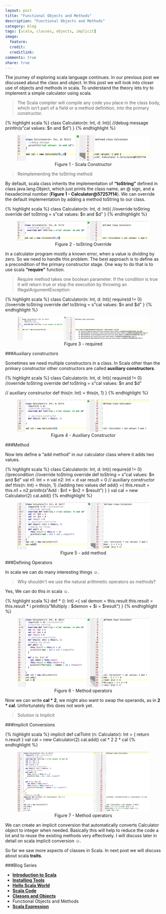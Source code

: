 ```yaml
---
layout: post
title: "Functional Objects and Methods"
description: "Functional Objects and Methods"
category: blog
tags: [scala, classes, objects, implicit]
image:
  feature:
  credit:
  creditlink:
comments: true
share: true
---
```


The journey of exploring scala language continues. In our previous post we discussed about the class and object. In this post we will look into closer  use of objects and methods in scala. To understand the theory lets try to implement a simple calculator using scala.

>The Scala compiler will compile any code you place in the class body, which isn’t part of a field or a method definition, into the primary constructor.

{% highlight scala %}
class Calculator(n: Int, d: Int){
  //debug message
  println(s"cal values: $n and $d")
}
{% endhighlight %}

<figure style="text-align: center;">
  <a href="/blog/scala-blog-series/calculator-class-constructor.png"><img src="/blog/scala-blog-series/calculator-class-constructor.png" alt="image"></a>
  <figcaption>Figure 1 - Scala Constructor</figcaption>
</figure>

>Reimplementing the toString method

By default, scala class inherits the implementation of **“toString”** defined in class java.lang.Object, which just prints the class name, an @ sign, and a hexadecimal number (**Figure 1 - Calculator@57257f14**).
We can override the default implementation by adding a method toString to our class.

{% highlight scala %}
class Calculator(n: Int, d: Int){
  //override toString
  override def toString = s"cal values: $n and $d"
}
{% endhighlight %}

<figure style="text-align: center;">
  <a href="/blog/scala-blog-series/scala-tostring-override.png"><img src="/blog/scala-blog-series/scala-tostring-override.png" alt="image"></a>
  <figcaption>Figure 2 - toString Override</figcaption>
</figure>

In a calculator program mostly a known error, when a value is dividing by zero. So we need to handle this problem. The best approach is to define as a precondition of the primary constructor stage. One way to do that is to use scala **“require”** function.

>Require method takes one boolean parameter. If the condition is true it will return true or stop the execution by throwing an IllegalArgumentException

{% highlight scala %}
class Calculator(n: Int, d: Int){
  require(d != 0)
  //override toString
  override def toString = s"cal values: $n and $d"
}
{% endhighlight %}

<figure style="text-align: center;">
  <a href="/blog/scala-blog-series/scala-required.png"><img src="/blog/scala-blog-series/scala-required.png" alt="image"></a>
  <figcaption>Figure 3 - required</figcaption>
</figure>

###Auxiliary constructors

Sometimes we need multiple constructors in a class. In Scala other than the primary constructor other constructors are called **auxiliary constructors**.

{% highlight scala %}
class Calculator(n: Int, d: Int){
  require(d != 0)
  //override toString
  override def toString = s"cal values: $n and $d"

  // auxiliary constructor
  def this(n: Int) = this(n, 1)
}
{% endhighlight %}

<figure style="text-align: center;">
  <a href="/blog/scala-blog-series/auxiliary-constructor.png"><img src="/blog/scala-blog-series/auxiliary-constructor.png" alt="image"></a>
  <figcaption>Figure 4 - Auxiliary Constructor</figcaption>
</figure>

###Method

Now lets define a “add method” in our calculator class where it adds two values.

{% highlight scala %}
class Calculator(n: Int, d: Int){
  require(d != 0) //precondition
  //override toString
  override def toString = s"cal values: $n and $d"
  val n1: Int = n
  val n2: Int = d
  var result = 0
  // auxiliary constructor
  def this(n: Int) = this(n, 1)
  //adding two values
  def add() ={
    this.result = this.n1 + n2
    println(s"Add : $n1 + $n2 = $result")
  }
}
val cal = new Calculator(2)
cal.add()
{% endhighlight %}

<figure style="text-align: center;">
  <a href="/blog/scala-blog-series/calculator-add.png"><img src="/blog/scala-blog-series/calculator-add.png" alt="image"></a>
  <figcaption>Figure 5 - add method</figcaption>
</figure>

###Defining Operators

In scala we can do many interesting things ☺.

>Why shouldn't we use the natural arithmetic operators as methods?

Yes, We can do this in scala ☺.

{% highlight scala %}
def * (i: Int) ={
  val demon = this.result
  this.result = this.result * i
  println(s"Multiply : $demon + $i = $result")
}
{% endhighlight %}

<figure style="text-align: center;">
  <a href="/blog/scala-blog-series/scala-method-operator.png"><img src="/blog/scala-blog-series/scala-method-operator.png" alt="image"></a>
  <figcaption>Figure 6 - Method operators</figcaption>
</figure>

Now we can write **cal * 2**, we might also want to swap the operands, as in **2 * cal**. Unfortunately this does not work yet.

>Solution is Implicit

###Implicit Conversions

{% highlight scala %}
implicit def calToInt (n: Calculator): Int = {
  return n.result
}
val cal = new Calculator(2)
cal.add()
cal * 2
2 * cal
{% endhighlight %}

<figure style="text-align: center;">
  <a href="/blog/scala-blog-series/scala-implicit.png"><img src="/blog/scala-blog-series/scala-implicit.png" alt="image"></a>
  <figcaption>Figure 7 - Method operators</figcaption>
</figure>

We can create an implicit conversion that automatically converts Calculator object to integer when needed. Basically this will help to reduce the code a lot and to reuse the existing methods very effectively. I will discuss later in detail on scala implicit conversion ☺.

So far we saw more aspects of classes in Scala. In next post we will discuss about scala **traits**.


###Blog Series
* [**Introduction to Scala**](/articles/introduction-to-scala/)
*	[**Installing Tools**](/blog/installing-tools/)
* [**Hello Scala World**](/blog/hello-scala-world/)
* [**Scala Code**](/blog/scala-code/)
* [**Classes and Objects**](/blog/classes-and-objects/)
* Functional Objects and Methods
* [**Scala Expression**](/blog/scala-expression/)